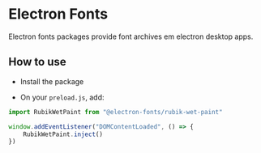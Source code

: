 # Electron Fonts

Electron fonts packages provide font archives em electron desktop apps.

## How to use

* Install the package

* On your `preload.js`, add:

```ts
import RubikWetPaint from "@electron-fonts/rubik-wet-paint"

window.addEventListener("DOMContentLoaded", () => {
    RubikWetPaint.inject()
})
```